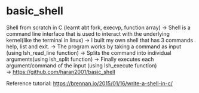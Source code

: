 # basic_shell
Shell from scratch in C (learnt abt fork, execvp, function array)
	-> Shell is a command line interface that is used to interact with the underlying kernel(like the terminal in linux)
	-> I built my own shell that has 3 commands help, list and exit.
	-> The program works by taking a command as input (using lsh_read_line function)
	-> Splits the command into individual arguments(using lsh_split function) 
	-> Finally executes each argument/command of the input (using lsh_execute function)  
	-> https://github.com/haran2001/basic_shell

Reference tutorial: https://brennan.io/2015/01/16/write-a-shell-in-c/

